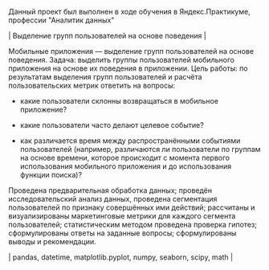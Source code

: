Данный проект был выполнен в ходе обучения в Яндекс.Практикуме, профессии "Аналитик данных"

| Выделение групп пользователей на основе поведения |

Мобильные приложения — выделение групп пользователей на основе поведения.
Задача: выделить группы пользователей мобильного приложения на основе их поведения в приложении.
Цель работы: по результатам выделения групп пользователей и расчёта пользовательских метрик ответить на вопросы:

* какие пользователи склонны возвращаться в мобильное приложение?

* какие пользователи часто делают целевое событие?

* как различается время между распространёнными событиями пользователей (например, различаются ли пользователи по группам на основе времени, которое происходит с момента первого использования мобильного приложения и до использования функции поиска)?

Проведена предварительная обработка данных; проведён исследовательский анализ данных, проведена сегментация пользователей по признаку совершённых ими действий; рассчитаны и визуализированы маркетинговые метрики для каждого сегмента пользователей; статистическим методом проведена проверка гипотез; сформулированы ответы на заданные вопросы; сформулированы выводы и рекомендации.

| pandas, datetime, matplotlib.pyplot, numpy, seaborn, scipy, math | 
